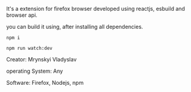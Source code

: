 It's a extension for firefox browser developed using reactjs, esbuild and browser api.

you can build it using, after installing all dependencies.

```npm i```

```npm run watch:dev```

Creator: Mrynskyi Vladyslav

operating System: Any

Software: Firefox, Nodejs, npm
